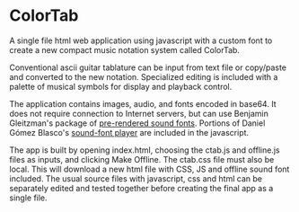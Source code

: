 # ColorTab

A single file html web application using javascript with a custom font to create a new compact music notation system called ColorTab.

Conventional ascii guitar tablature can be input from text file or copy/paste and converted to the new notation. Specialized editing is included with a palette of musical symbols for display and playback control.

The application contains images, audio, and fonts encoded in base64. It does not require connection to Internet servers, but can use Benjamin Gleitzman's package of [pre-rendered sound fonts](https://github.com/gleitz/midi-js-soundfonts). Portions of Daniel Gómez Blasco's [sound-font player](https://github.com/danigb/soundfont-player) are included in the javascript.

The app is built by opening index.html, choosing the ctab.js and offline.js files as inputs, and clicking Make Offline. The ctab.css file must also be local. This will download a new html file with CSS, JS and offline sound font included. The usual source files with javascript, css and html can be separately edited and tested together before creating the final app as a single file.